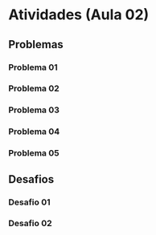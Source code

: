 # Atividades (Aula 02)

## Problemas

### Problema 01

### Problema 02

### Problema 03

### Problema 04

### Problema 05

## Desafios

### Desafio 01

### Desafio 02
